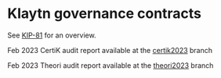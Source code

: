 # Klaytn governance contracts

See [KIP-81](https://github.com/klaytn/kips/blob/main/KIPs/kip-81.md) for an overview.

Feb 2023 CertiK audit report available at the [certik2023](https://github.com/klaytn/governance-contracts-audit/tree/certik2023) branch

Feb 2023 Theori audit report available at the [theori2023](https://github.com/klaytn/governance-contracts-audit/tree/theori2023) branch
